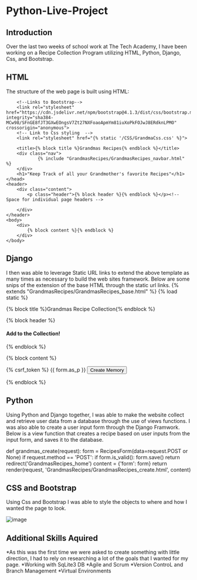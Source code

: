 # Python-Live-Project

## Introduction
Over the last two weeks of school work at The Tech Academy, I have been working on a Recipe Collection Program utilizing HTML, Python, Django, Css, and Bootstrap.

## HTML
The structure of the web page is built using HTML:
  
  <!DOCTYPE html>
<html lang="en">
    <head>
        <meta charset="UTF-8">
		<meta name="viewport" content="width=device-width, initial-scale=1">

        <!--Links to Bootstrap-->
        <link rel="stylesheet" href="https://cdn.jsdelivr.net/npm/bootstrap@4.1.3/dist/css/bootstrap.min.css" integrity="sha384-MCw98/SFnGE8fJT3GXwEOngsV7Zt27NXFoaoApmYm81iuXoPkFOJwJ8ERdknLPMO" crossorigin="anonymous">
        <!-- Link to Css styling  -->
        <link rel="stylesheet" href="{% static '/CSS/GrandmaCss.css' %}">

        <title>{% block title %}Grandmas Recipes{% endblock %}</title>
        <div class="nav">
                {% include "GrandmasRecipes/GrandmasRecipes_navbar.html" %}
        </div>
        <h1>"Keep Track of all your Grandmother's favorite Recipes"</h1>
    </head>
    <header>
        <div class="content">
            <p class="header">{% block header %}{% endblock %}</p><!--Space for individual page headers -->

        </div>
    </header>
    <body>
        <div>
            {% block content %}{% endblock %}
        </div>
    </body>
</html>

## Django
I then was able to leverage Static URL links to extend the above template as many times as necessary to build the web sites framework. 
Below are some snips of the extension of the base HTML through the static url links.
{% extends "GrandmasRecipes/GrandmasRecipes_base.html" %}
{% load static %}

{% block title %}Grandmas Recipe Collection{% endblock %}

{% block header %}<h4>Add to the Collection!</h4>{% endblock %}

{% block content %}
  <!-- Creates the form for user input-->
  <div id="form-container" >
    <form method="POST">
      {% csrf_token %}
      {{ form.as_p }}
      <button type="submit">Create Memory</button>
    </form>
  </div>
{% endblock %}


## Python
Using Python and Django together, I was able to make the website collect and retrieve user data from a database through the use of views functions. I was also able to
create a user input form through the Django Framwork.
Below is a view function that creates a recipe based on user inputs from the input form, and saves it to the database. 

def grandmas_create(request):
    form = RecipesForm(data=request.POST or None)
    if request.method == 'POST':
        if form.is_valid():
            form.save()
            return redirect('GrandmasRecipes_home')
    content = {'form': form}
    return render(request, 'GrandmasRecipes/GrandmasRecipes_create.html', content)
    

## CSS and Bootstrap
Using Css and Bootstrap I was able to style the objects to where and how I wanted the page to look. 

![image](https://user-images.githubusercontent.com/96742376/159068019-133ac894-181f-4bad-b51f-b8f5e37abd3c.png)


## Additional Skills Aquired
*As this was the first time we were asked to create something with little direction, I had to rely on researching a lot of the goals that I wanted for my page.
*Working with SqLite3 DB
*Agile and Scrum
*Version ControL and Branch Management
*Virtual Environments
